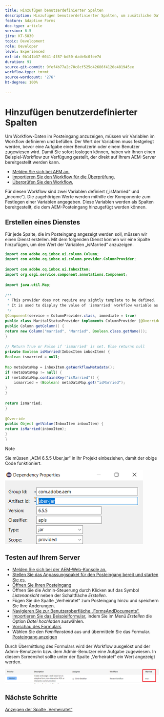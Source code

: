 ```yaml
---
title: Hinzufügen benutzerdefinierter Spalten
description: Hinzufügen benutzerdefinierter Spalten, um zusätzliche Daten des Workflows anzuzeigen
feature: Adaptive Forms
doc-type: article
version: 6.5
jira: KT-5830
topic: Development
role: Developer
level: Experienced
exl-id: 0b141b37-6041-4f87-bd50-dade8c0fee7d
duration: 91
source-git-commit: 9fef4b77a2c70c8cf525d42686f4120e481945ee
workflow-type: tm+mt
source-wordcount: '276'
ht-degree: 100%

---
```


# Hinzufügen benutzerdefinierter Spalten

Um Workflow-Daten im Posteingang anzuzeigen, müssen wir Variablen im Workflow definieren und befüllen. Der Wert der Variablen muss festgelegt werden, bevor eine Aufgabe einer Benutzerin oder einem Benutzer zugewiesen wird. Damit Sie sofort loslegen können, haben wir Ihnen einen Beispiel-Workflow zur Verfügung gestellt, der direkt auf Ihrem AEM-Server bereitgestellt werden kann.

* [Melden Sie sich bei AEM an.](http://localhost:4502/crx/de/index.jsp)
* [Importieren Sie den Workflow für die Überprüfung.](assets/review-workflow.zip)
* [Überprüfen Sie den Workflow.](http://localhost:4502/editor.html/conf/global/settings/workflow/models/reviewworkflow.html)

Für diesen Workflow sind zwei Variablen definiert („isMarried“ und „income“). Die zugehörigen Werte werden mithilfe der Komponente zum Festlegen einer Variablen angegeben. Diese Variablen werden als Spalten bereitgestellt, die dem AEM-Posteingang hinzugefügt werden können.

## Erstellen eines Dienstes

Für jede Spalte, die im Posteingang angezeigt werden soll, müssen wir einen Dienst erstellen. Mit dem folgenden Dienst können wir eine Spalte hinzufügen, um den Wert der Variablen „isMarried“ anzuzeigen.

```java
import com.adobe.cq.inbox.ui.column.Column;
import com.adobe.cq.inbox.ui.column.provider.ColumnProvider;

import com.adobe.cq.inbox.ui.InboxItem;
import org.osgi.service.component.annotations.Component;

import java.util.Map;

/**
 * This provider does not require any sightly template to be defined.
 * It is used to display the value of 'ismarried' workflow variable as a column in inbox
 */
@Component(service = ColumnProvider.class, immediate = true)
public class MaritalStatusProvider implements ColumnProvider {@Override
public Column getColumn() {
return new Column("married", "Married", Boolean.class.getName());
}

// Return True or False if 'ismarried' is set. Else returns null
private Boolean isMarried(InboxItem inboxItem) {
Boolean ismarried = null;

Map metaDataMap = inboxItem.getWorkflowMetadata();
if (metaDataMap != null) {
if (metaDataMap.containsKey("isMarried")) {
    ismarried = (Boolean) metaDataMap.get("isMarried");
}
}

return ismarried;
}

@Override
public Object getValue(InboxItem inboxItem) {
return isMarried(inboxItem);
}
}
```

>[!NOTE]
>
>Sie müssen „AEM 6.5.5 Uber.jar“ in Ihr Projekt einbeziehen, damit der obige Code funktioniert.

![uber-jar](assets/uber-jar.PNG)

## Testen auf Ihrem Server

* [Melden Sie sich bei der AEM-Web-Konsole an.](http://localhost:4502/system/console/bundles)
* [Stellen Sie das Anpassungspaket für den Posteingang bereit und starten Sie es.](assets/inboxcustomization.inboxcustomization.core-1.0-SNAPSHOT.jar)
* [Öffnen Sie Ihren Posteingang](http://localhost:4502/aem/inbox)
* Öffnen Sie die Admin-Steuerung durch Klicken auf das Symbol _Listenansicht_ neben der Schaltfläche _Erstellen_.
* Fügen Sie die Spalte „Verheiratet“ zum Posteingang hinzu und speichern Sie Ihre Änderungen.
* [Navigieren Sie zur Benutzeroberfläche „FormsAndDocuments“.](http://localhost:4502/aem/forms.html/content/dam/formsanddocuments)
* [Importieren Sie das Beispielformular](assets/snap-form.zip), indem Sie im Menü _Erstellen_ die Option _Datei hochladen_ auswählen.
* [Vorschau des Formulars](http://localhost:4502/content/dam/formsanddocuments/snapform/jcr:content?wcmmode=disabled)
* Wählen Sie den _Familienstand_ aus und übermitteln Sie das Formular.
  [Posteingang anzeigen](http://localhost:4502/aem/inbox)

Durch Übermittlung des Formulars wird der Workflow ausgelöst und der Admin-Benutzerin bzw. dem Admin-Benutzer eine Aufgabe zugewiesen. In diesem Screenshot sollte unter der Spalte „Verheiratet“ ein Wert angezeigt werden.

![Spalte „Verheiratet“](assets/married-column.PNG)

## Nächste Schritte

[Anzeigen der Spalte „Verheiratet“](./use-sightly-template.md)
